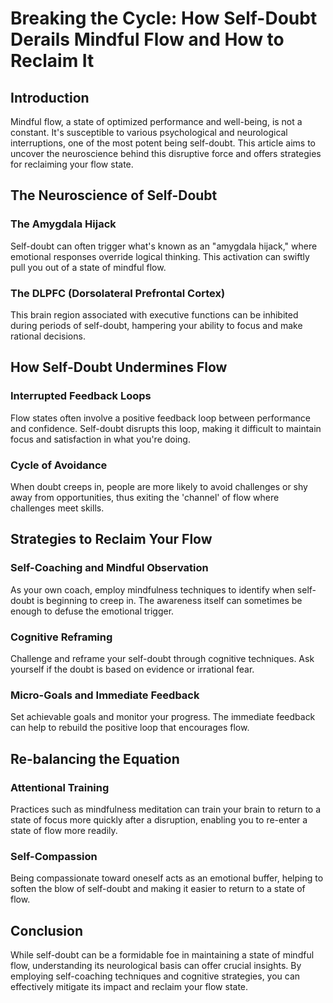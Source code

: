 # Breaking the Cycle: How Self-Doubt Derails Mindful Flow and How to Reclaim It

## **Introduction**

Mindful flow, a state of optimized performance and well-being, is not a constant. It's susceptible to various psychological and neurological interruptions, one of the most potent being self-doubt. This article aims to uncover the neuroscience behind this disruptive force and offers strategies for reclaiming your flow state.

## **The Neuroscience of Self-Doubt**

### **The Amygdala Hijack**

Self-doubt can often trigger what's known as an "amygdala hijack," where emotional responses override logical thinking. This activation can swiftly pull you out of a state of mindful flow.

### **The DLPFC (Dorsolateral Prefrontal Cortex)**

This brain region associated with executive functions can be inhibited during periods of self-doubt, hampering your ability to focus and make rational decisions.

## **How Self-Doubt Undermines Flow**

### **Interrupted Feedback Loops**

Flow states often involve a positive feedback loop between performance and confidence. Self-doubt disrupts this loop, making it difficult to maintain focus and satisfaction in what you're doing.

### **Cycle of Avoidance**

When doubt creeps in, people are more likely to avoid challenges or shy away from opportunities, thus exiting the 'channel' of flow where challenges meet skills.

## **Strategies to Reclaim Your Flow**

### **Self-Coaching and Mindful Observation**

As your own coach, employ mindfulness techniques to identify when self-doubt is beginning to creep in. The awareness itself can sometimes be enough to defuse the emotional trigger.

### **Cognitive Reframing**

Challenge and reframe your self-doubt through cognitive techniques. Ask yourself if the doubt is based on evidence or irrational fear.

### **Micro-Goals and Immediate Feedback**

Set achievable goals and monitor your progress. The immediate feedback can help to rebuild the positive loop that encourages flow.

## **Re-balancing the Equation**

### **Attentional Training**

Practices such as mindfulness meditation can train your brain to return to a state of focus more quickly after a disruption, enabling you to re-enter a state of flow more readily.

### **Self-Compassion**

Being compassionate toward oneself acts as an emotional buffer, helping to soften the blow of self-doubt and making it easier to return to a state of flow.

## **Conclusion**

While self-doubt can be a formidable foe in maintaining a state of mindful flow, understanding its neurological basis can offer crucial insights. By employing self-coaching techniques and cognitive strategies, you can effectively mitigate its impact and reclaim your flow state.